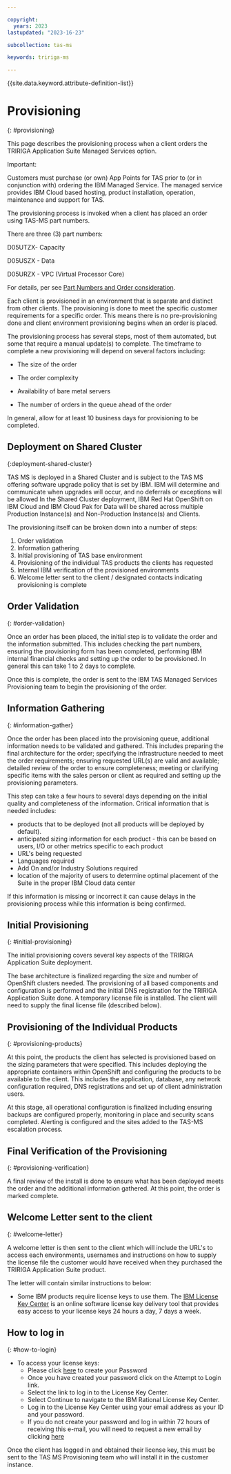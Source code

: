 ```yaml
---

copyright:
  years: 2023
lastupdated: "2023-16-23"

subcollection: tas-ms

keywords: tririga-ms

---
```


{{site.data.keyword.attribute-definition-list}}

# Provisioning
{: #provisioning}

This page describes the provisioning process when a client orders the TRIRIGA Application Suite Managed Services option.

Important:

Customers must purchase (or own) App Points for TAS prior to (or in conjunction with) ordering the IBM Managed Service. The managed service provides IBM Cloud based hosting, product installation, operation, maintenance and support for TAS.
 
The provisioning process is invoked when a client has placed an order using TAS-MS part numbers. 

There are three (3) part numbers:

D05UTZX- Capacity

D05USZX  - Data

D05URZX - VPC (Virtual Processor Core)

For details, per see [Part Numbers and Order consideration](https://www.ibm.com/support/pages/node/6474237).
 
Each client is provisioned in an environment that is separate and distinct from other clients.  The provisioning is done to meet the specific customer requirements for a specific order.  This means there is no pre-provisioning done and client environment provisioning begins when an order is placed. 
 
The provisioning process has several steps, most of them automated, but some that require a manual update(s) to complete.  The timeframe to complete a new provisioning will depend on several factors including:
 
* The size of the order

*  The order complexity

* Availability of bare metal servers

* The number of orders in the queue ahead of the order

In general, allow for at least 10 business days for provisioning to be completed.
 
## Deployment on Shared Cluster
{:deployment-shared-cluster}

TAS MS is deployed in a Shared Cluster and is subject to the TAS MS offering software upgrade policy that is set by IBM. IBM will determine and communicate when upgrades will occur, and no deferrals or exceptions will be allowed
In the Shared Cluster deployment, IBM Red Hat OpenShift on IBM Cloud and IBM Cloud Pak for Data will be shared across multiple Production Instance(s) and Non-Production Instance(s) and Clients. 


The provisioning itself can be broken down into a number of steps:
 
1. Order validation
2. Information gathering
3. Initial provisioning of TAS base environment
4. Provisioning of the individual TAS products the clients has requested
5. Internal IBM verification of the provisioned environments
6. Welcome letter sent to the client / designated contacts indicating provisioning is complete

## Order Validation
{: #order-validation}

Once an order has been placed, the initial step is to validate the order and the information submitted.  This includes checking the part numbers, ensuring the provisioning form has been completed, performing IBM internal financial checks and setting up the order to be provisioned.  In general this can take 1 to 2 days to complete.
 
Once this is complete, the order is sent to the IBM TAS Managed Services Provisioning team to begin the provisioning of the order.
 
## Information Gathering
{: #information-gather}

Once the order has been placed into the provisioning queue, additional information needs to be validated and gathered.  This includes preparing the final architecture for the order; specifying the infrastructure needed to meet the order requirements; ensuring requested URL(s) are valid and available; detailed review of the order to ensure completeness; meeting or clarifying specific items with the sales person or client as required and setting up the provisioning parameters.
 
This step can take a few hours to several days depending on the initial quality and completeness of the information.  Critical information that is needed includes:
 
- products that to be deployed (not all products will be deployed by default).
- anticipated sizing information for each product - this can be based on users, I/O or other metrics specific to each product
- URL's being requested
- Languages required
- Add On and/or Industry Solutions required
- location of the majority of users to determine optimal placement of the Suite in the proper IBM Cloud data center
 
If this information is missing or incorrect it can cause delays in the provisioning process while this information is being confirmed.
 
## Initial Provisioning
{: #initial-provisioning}

The initial provisioning covers several key aspects of the TRIRIGA Application Suite deployment.
 
The base architecture is finalized regarding the size and number of OpenShift clusters needed.  The provisioning of all based components and configuration is performed and the initial DNS registration for the TRIRIGA Application Suite done.  A temporary license file is installed.  The client will need to supply the final license file (described below).
 
## Provisioning of the Individual Products
{: #provisioning-products}

At this point, the products the client has selected is provisioned based on the sizing parameters that were specified.  This includes deploying the appropriate containers within OpenShift and configuring the products to be available to the client.  This includes the application, database, any network configuration required, DNS registrations and set up of client administration users. 
 
At this stage, all operational configuration is finalized including ensuring backups are configured properly, monitoring in place and security scans completed.  Alerting is configured and the sites added to the TAS-MS escalation process.
 
## Final Verification of the Provisioning
{: #provisioning-verification}

A final review of the install is done to ensure what has been deployed meets the order and the additional information gathered.  At this point, the order is marked complete.
 
## Welcome Letter sent to the client
{: #welcome-letter}

A welcome letter is then sent to the client which will include the URL's to access each environments, usernames and instructions on how to supply the license file the customer would have received when they purchased the TRIRIGA Application Suite product.
 
The letter will contain similar instructions to below:
* Some IBM products require license keys to use them. The [IBM License Key Center](https://licensing.subscribenet.com/control/ibmr/login) is an online software license key delivery tool that provides easy access to your license keys 24 hours a day, 7 days a week. 

## How to log in
{: #how-to-login}
 
* To access your license keys:
    * Please click [here](https://urldefense.proofpoint.com/v2/url?u=https-3A__licensing.subscribenet.com_service_ibmr_passwordfindertoken-3Ftoken-3DiBQqgLdNUxyuxE8Ik8PMKSMDo79ubDnPVuLzb6G50e8V6us7ubXZDYizfshmUft4n9qHifp1xZluaMEBCauDmw-253D-253D&d=DwMDaQ&c=jf_iaSHvJObTbx-siA1ZOg&r=bSeOIO3coRE67_IGnJbSkmdGrML0r3fDG4JKYOYSpt4&m=vXEs4tQw0jGZbxoe8CB4_ay45BzQckFiKIIZfFXQ8oI&s=sUdq8LY1rpYBZyrgdqQXnmvo4BePM0scOTmmhvZXUzE&e=) to create your Password
    * Once you have created your password click on the Attempt to Login link.
    * Select the link to log in to the License Key Center.
    * Select Continue to navigate to the IBM Rational License Key Center.
    * Log in to the License Key Center using your email address as your ID and your password.
    * If you do not create your password and log in within 72 hours of receiving this e-mail, you will need to request a new email by clicking  [here](https://urldefense.proofpoint.com/v2/url?u=https-3A__licensing.subscribenet.com_service_ibmr_passwordfindertoken-3Ftoken-3DiBQqgLdNUxyuxE8Ik8PMKSMDo79ubDnPVuLzb6G50e8V6us7ubXZDYizfshmUft4n9qHifp1xZluaMEBCauDmw-253D-253D&d=DwMDaQ&c=jf_iaSHvJObTbx-siA1ZOg&r=bSeOIO3coRE67_IGnJbSkmdGrML0r3fDG4JKYOYSpt4&m=vXEs4tQw0jGZbxoe8CB4_ay45BzQckFiKIIZfFXQ8oI&s=sUdq8LY1rpYBZyrgdqQXnmvo4BePM0scOTmmhvZXUzE&e=t)

Once the client has logged in and obtained their license key, this must be sent to the TAS MS Provisioning team who will install it in the customer instance.

